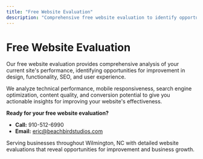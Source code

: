 ```yaml
---
title: "Free Website Evaluation"
description: "Comprehensive free website evaluation to identify opportunities for improvement in design, performance, SEO, and user experience."
---
```


# Free Website Evaluation

Our free website evaluation provides comprehensive analysis of your current site's performance, identifying opportunities for improvement in design, functionality, SEO, and user experience.

We analyze technical performance, mobile responsiveness, search engine optimization, content quality, and conversion potential to give you actionable insights for improving your website's effectiveness.

**Ready for your free website evaluation?**
- **Call:** 910-512-6990
- **Email:** eric@beachbirdstudios.com

Serving businesses throughout Wilmington, NC with detailed website evaluations that reveal opportunities for improvement and business growth.